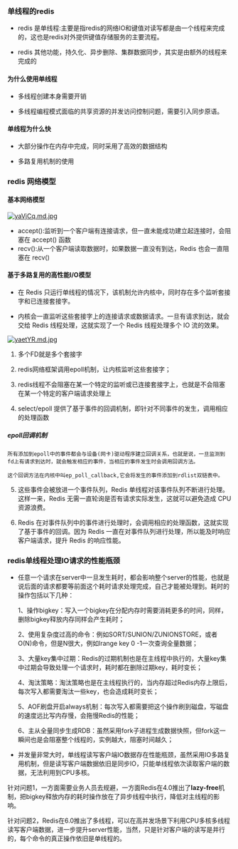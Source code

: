 ### 单线程的redis

- redis 是单线程:主要是指redis的网络IO和键值对读写都是由一个线程来完成的，这也是redis对外提供键值存储服务的主要流程。

- redis 其他功能，持久化、异步删除、集群数据同步，其实是由额外的线程来完成的

#### 为什么使用单线程

- 多线程创建本身需要开销

- 多线程编程模式面临的共享资源的并发访问控制问题，需要引入同步原语。

#### 单线程为什么快

- 大部分操作在内存中完成，同时采用了高效的数据结构

- 多路复用机制的使用

### redis 网络模型

#### 基本网络模型

[![yaVjCq.md.jpg](https://s3.ax1x.com/2021/02/08/yaVjCq.md.jpg)](https://imgchr.com/i/yaVjCq)

- accept():监听到一个客户端有连接请求，但一直未能成功建立起连接时，会阻塞在 accept() 函数
- recv():从一个客户端读取数据时，如果数据一直没有到达，Redis 也会一直阻塞在 recv()

#### 基于多路复用的高性能I/O模型

- 在 Redis 只运行单线程的情况下，该机制允许内核中，同时存在多个监听套接字和已连接套接字。

- 内核会一直监听这些套接字上的连接请求或数据请求。一旦有请求到达，就会交给 Redis 线程处理，这就实现了一个 Redis 线程处理多个 IO 流的效果。

[![yaetYR.md.jpg](https://z3.ax1x.com/2021/02/08/yaetYR.md.jpg)](https://imgtu.com/i/yaetYR)

1. 多个FD就是多个套接字

2. redis网络框架调用epoll机制，让内核监听这些套接字；

3. redis线程不会阻塞在某一个特定的监听或已连接套接字上，也就是不会阻塞在某一个特定的客户端请求处理上

4. select/epoll 提供了基于事件的回调机制，即针对不同事件的发生，调用相应的处理函数

##### epoll回调机制

````
所有添加到epoll中的事件都会与设备(网卡)驱动程序建立回调关系，也就是说，一旦监测到fd上有请求到达时，就会触发相应的事件，当相应的事件发生时会调用回调方法。

这个回调方法在内核中叫ep_poll_callback,它会将发生的事件添加到rdlist双链表中。
````

5. 这些事件会被放进一个事件队列，Redis 单线程对该事件队列不断进行处理。这样一来，Redis 无需一直轮询是否有请求实际发生，这就可以避免造成 CPU 资源浪费。

6. Redis 在对事件队列中的事件进行处理时，会调用相应的处理函数，这就实现了基于事件的回调。因为 Redis 一直在对事件队列进行处理，所以能及时响应客户端请求，提升 Redis 的响应性能。

### redis单线程处理IO请求的性能瓶颈

- 任意一个请求在server中一旦发生耗时，都会影响整个server的性能，也就是说后面的请求都要等前面这个耗时请求处理完成，自己才能被处理到。耗时的操作包括以下几种：

  1、操作bigkey：写入一个bigkey在分配内存时需要消耗更多的时间，同样，删除bigkey释放内存同样会产生耗时；

  2、使用复杂度过高的命令：例如SORT/SUNION/ZUNIONSTORE，或者O(N)命令，但是N很大，例如lrange key 0 -1一次查询全量数据；

  3、大量key集中过期：Redis的过期机制也是在主线程中执行的，大量key集中过期会导致处理一个请求时，耗时都在删除过期key，耗时变长；

  4、淘汰策略：淘汰策略也是在主线程执行的，当内存超过Redis内存上限后，每次写入都需要淘汰一些key，也会造成耗时变长；

  5、AOF刷盘开启always机制：每次写入都需要把这个操作刷到磁盘，写磁盘的速度远比写内存慢，会拖慢Redis的性能；

  6、主从全量同步生成RDB：虽然采用fork子进程生成数据快照，但fork这一瞬间也是会阻塞整个线程的，实例越大，阻塞时间越久；

- 并发量非常大时，单线程读写客户端IO数据存在性能瓶颈，虽然采用IO多路复用机制，但是读写客户端数据依旧是同步IO，只能单线程依次读取客户端的数据，无法利用到CPU多核。

针对问题1，一方面需要业务人员去规避，一方面Redis在4.0推出了**lazy-free**机制，把bigkey释放内存的耗时操作放在了异步线程中执行，降低对主线程的影响。

针对问题2，Redis在6.0推出了多线程，可以在高并发场景下利用CPU多核多线程读写客户端数据，进一步提升server性能，当然，只是针对客户端的读写是并行的，每个命令的真正操作依旧是单线程的。